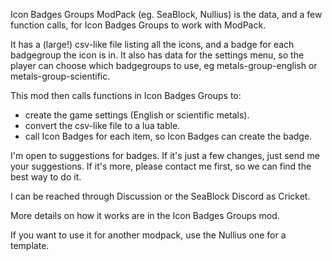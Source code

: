 Icon Badges Groups ModPack (eg. SeaBlock, Nullius) is the data, and a few function calls, for Icon Badges Groups to work with ModPack.

It has a (large!) csv-like file listing all the icons, and a badge for each badgegroup the icon is in. It also has data for the settings menu, so the player can choose which badgegroups to use, eg metals-group-english or metals-group-scientific.

This mod then calls functions in Icon Badges Groups to:
- create the game settings (English or scientific metals).
- convert the csv-like file to a lua table.
- call Icon Badges for each item, so Icon Badges can create the badge.

I'm open to suggestions for badges. If it's just a few changes, just send me your suggestions. If it's more, please contact me first, so we can find the best way to do it. 

I can be reached through Discussion or the SeaBlock Discord as Cricket.

More details on how it works are in the Icon Badges Groups mod.

If you want to use it for another modpack, use the Nullius one for a template.
